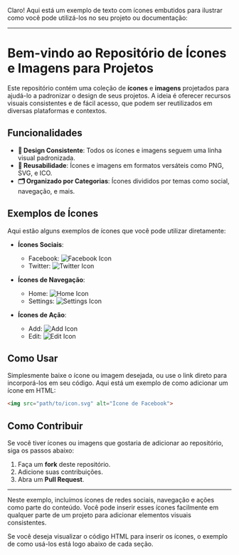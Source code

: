 Claro! Aqui está um exemplo de texto com ícones embutidos para ilustrar como você pode utilizá-los no seu projeto ou documentação:

---

# Bem-vindo ao Repositório de Ícones e Imagens para Projetos

Este repositório contém uma coleção de **ícones** e **imagens** projetados para ajudá-lo a padronizar o design de seus projetos. A ideia é oferecer recursos visuais consistentes e de fácil acesso, que podem ser reutilizados em diversas plataformas e contextos.

## Funcionalidades

- **🎨 Design Consistente**: Todos os ícones e imagens seguem uma linha visual padronizada.
- **🔄 Reusabilidade**: Ícones e imagens em formatos versáteis como PNG, SVG, e ICO.
- **🗂️ Organizado por Categorias**: Ícones divididos por temas como social, navegação, e mais.

## Exemplos de Ícones

Aqui estão alguns exemplos de ícones que você pode utilizar diretamente:

- **Ícones Sociais**:
  - Facebook: ![Facebook Icon](icons/social/facebook.svg)
  - Twitter: ![Twitter Icon](icons/social/twitter.svg)

- **Ícones de Navegação**:
  - Home: ![Home Icon](icons/navigation/home.svg)
  - Settings: ![Settings Icon](icons/navigation/settings.svg)

- **Ícones de Ação**:
  - Add: ![Add Icon](icons/action/add.svg)
  - Edit: ![Edit Icon](icons/action/edit.svg)

## Como Usar

Simplesmente baixe o ícone ou imagem desejada, ou use o link direto para incorporá-los em seu código. Aqui está um exemplo de como adicionar um ícone em HTML:

```html
<img src="path/to/icon.svg" alt="Ícone de Facebook">
```

## Como Contribuir

Se você tiver ícones ou imagens que gostaria de adicionar ao repositório, siga os passos abaixo:

1. Faça um **fork** deste repositório.
2. Adicione suas contribuições.
3. Abra um **Pull Request**.

---

Neste exemplo, incluímos ícones de redes sociais, navegação e ações como parte do conteúdo. Você pode inserir esses ícones facilmente em qualquer parte de um projeto para adicionar elementos visuais consistentes.

Se você deseja visualizar o código HTML para inserir os ícones, o exemplo de como usá-los está logo abaixo de cada seção.
